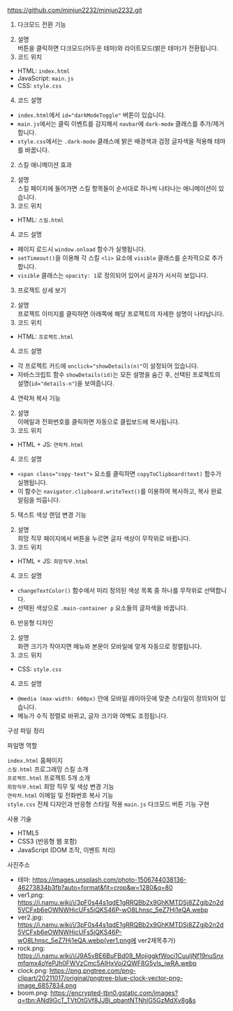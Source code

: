 https://github.com/minjun2232/minjun2232.git



1. 다크모드 전환 기능
2) 설명  
버튼을 클릭하면 다크모드(어두운 테마)와 라이트모드(밝은 테마)가 전환됩니다.  
3) 코드 위치  
- HTML: `index.html`  
- JavaScript: `main.js`  
- CSS: `style.css`  
4) 코드 설명  
- `index.html`에서 `id="darkModeToggle"` 버튼이 있습니다.  
- `main.js`에서는 클릭 이벤트를 감지해서 `navbar`에 `dark-mode` 클래스를 추가/제거합니다.  
- `style.css`에서는 `.dark-mode` 클래스에 밝은 배경색과 검정 글자색을 적용해 테마를 바꿉니다.


2. 스킬 애니메이션 효과  
2) 설명  
스킬 페이지에 들어가면 스킬 항목들이 순서대로 하나씩 나타나는 애니메이션이 있습니다.  
3) 코드 위치  
- HTML: `스킬.html`  
4) 코드 설명  
- 페이지 로드시 `window.onload` 함수가 실행됩니다.  
- `setTimeout()`을 이용해 각 스킬 `<li>` 요소에 `visible` 클래스를 순차적으로 추가합니다.  
- `visible` 클래스는 `opacity: 1`로 정의되어 있어서 글자가 서서히 보입니다.


3. 프로젝트 상세 보기  
2) 설명  
프로젝트 이미지를 클릭하면 아래쪽에 해당 프로젝트의 자세한 설명이 나타납니다.  
3) 코드 위치  
- HTML: `프로젝트.html`  
4) 코드 설명  
- 각 프로젝트 카드에 `onclick="showDetails(n)"`이 설정되어 있습니다.  
- 자바스크립트 함수 `showDetails(id)`는 모든 설명을 숨긴 후, 선택된 프로젝트의 설명(`id="details-n"`)을 보여줍니다.


4. 연락처 복사 기능
2) 설명  
이메일과 전화번호를 클릭하면 자동으로 클립보드에 복사됩니다.  
3) 코드 위치  
- HTML + JS: `연락처.html`  
4) 코드 설명  
- `<span class="copy-text">` 요소를 클릭하면 `copyToClipboard(text)` 함수가 실행됩니다.  
- 이 함수는 `navigator.clipboard.writeText()`를 이용하여 복사하고, 복사 완료 알림을 띄웁니다.


5. 텍스트 색상 랜덤 변경 기능  
2) 설명  
희망 직무 페이지에서 버튼을 누르면 글자 색상이 무작위로 바뀝니다.  
3) 코드 위치  
- HTML + JS: `희망직무.html`  
4) 코드 설명  
- `changeTextColor()` 함수에서 미리 정의된 색상 목록 중 하나를 무작위로 선택합니다.  
- 선택된 색상으로 `.main-container p` 요소들의 글자색을 바꿉니다.


6. 반응형 디자인  
2) 설명  
화면 크기가 작아지면 메뉴와 본문이 모바일에 맞게 자동으로 정렬됩니다.  
3) 코드 위치  
- CSS: `style.css`  
4) 코드 설명  
- `@media (max-width: 600px)` 안에 모바일 레이아웃에 맞춘 스타일이 정의되어 있습니다.  
- 메뉴가 수직 정렬로 바뀌고, 글자 크기와 여백도 조정됩니다.


구성 파일 정리

파일명          역할                            

`index.html`    홈페이지                       
`스킬.html`     프로그래밍 스킬 소개            
`프로젝트.html` 프로젝트 5개 소개               
`희망직무.html` 희망 직무 및 색상 변경 기능     
`연락처.html`   이메일 및 전화번호 복사 기능    
`style.css`    전체 디자인과 반응형 스타일 적용
`main.js`      다크모드 버튼 기능 구현         


사용 기술

- HTML5  
- CSS3 (반응형 웹 포함)  
- JavaScript (DOM 조작, 이벤트 처리)

사진주소
- 테마: https://images.unsplash.com/photo-1506744038136-46273834b3fb?auto=format&fit=crop&w=1280&q=80
- ver1.png: https://i.namu.wiki/i/3pF0s44s1qdE1gRRQBb2x9GhKMTDSj8ZZgjb2n2d5VCFxb6eOWNWHicUFs5iQKS46P-wO8Lhnsc_5eZ7Hj1eQA.webp
- ver2.jpg: https://i.namu.wiki/i/3pF0s44s1qdE1gRRQBb2x9GhKMTDSj8ZZgjb2n2d5VCFxb6eOWNWHicUFs5iQKS46P-wO8Lhnsc_5eZ7Hj1eQA.webp(ver1.png에 ver2제목추가)
- rock.png: https://i.namu.wiki/i/J9A5vBE6BuFBd09_MojiggkfWoci1CuuIjNf19nuSnxmfqmx4oYePJh0FWVzCmc5AIHxVoi2QWF8G5yIs_iwRA.webp
- clock.png: https://png.pngtree.com/png-clipart/20211017/original/pngtree-blue-clock-vector-png-image_6857834.png
- boom.png: https://encrypted-tbn0.gstatic.com/images?q=tbn:ANd9GcT_TVtOtGVf8JJBj_qbantNTNhIG5GzMdXv8g&s
